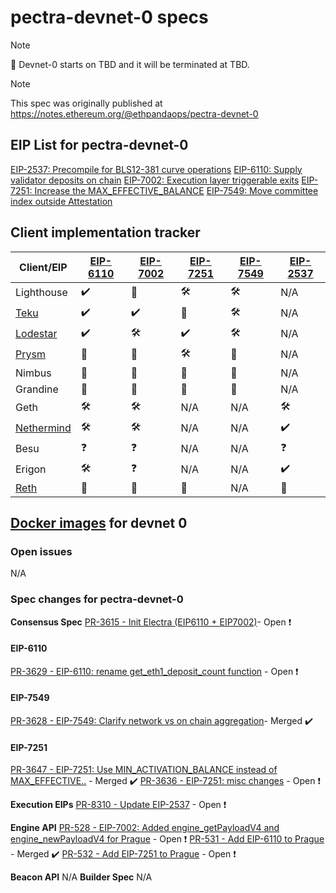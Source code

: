 # pectra-devnet-0 specs

> [!NOTE]
> 📣 Devnet-0 starts on TBD and it will be terminated at TBD.

> [!NOTE]
> This spec was originally published at https://notes.ethereum.org/@ethpandaops/pectra-devnet-0


## EIP List for pectra-devnet-0
[EIP-2537: Precompile for BLS12-381 curve operations](https://eips.ethereum.org/EIPS/eip-2537)
[EIP-6110: Supply validator deposits on chain](https://eips.ethereum.org/EIPS/eip-6110)
[EIP-7002: Execution layer triggerable exits](https://eips.ethereum.org/EIPS/eip-7002)
[EIP-7251: Increase the MAX_EFFECTIVE_BALANCE](https://eips.ethereum.org/EIPS/eip-7251)
[EIP-7549: Move committee index outside Attestation](https://eips.ethereum.org/EIPS/eip-7549)


## Client implementation tracker
| Client/EIP|[EIP-6110](https://eips.ethereum.org/EIPS/eip-6110)|[EIP-7002](https://eips.ethereum.org/EIPS/eip-7002)|[EIP-7251](https://eips.ethereum.org/EIPS/eip-7251)| [EIP-7549](https://eips.ethereum.org/EIPS/eip-7549)|[EIP-2537](https://eips.ethereum.org/EIPS/eip-2537)|
|-|-|-|-|-|-|
|Lighthouse|:heavy_check_mark:|:eyes:|:hammer_and_wrench: |:hammer_and_wrench: | N/A |
|[Teku](https://github.com/Consensys/teku/labels/Epic%20Electra)|:heavy_check_mark:|:heavy_check_mark:|:eyes:|:hammer_and_wrench:| N/A |
|[Lodestar](https://github.com/ChainSafe/lodestar/issues/6341)  |:heavy_check_mark:|:hammer_and_wrench:|:heavy_check_mark:|:hammer_and_wrench:| N/A |
|[Prysm](https://github.com/prysmaticlabs/prysm/issues/13849)|:eyes:|:eyes:|:hammer_and_wrench: |:eyes:|N/A |
|Nimbus    |:eyes:|:eyes:|:eyes:|:eyes:| N/A |
|Grandine  |:eyes:|:eyes:|:eyes:|:eyes:| N/A |
|Geth      |:hammer_and_wrench:|:hammer_and_wrench:|N/A|N/A|:hammer_and_wrench:|
|[Nethermind](https://github.com/NethermindEth/nethermind/issues/6867)|:hammer_and_wrench:|:hammer_and_wrench:|N/A|N/A|:heavy_check_mark:|
|Besu      |:question:|:question:|N/A|N/A|:question:|
|Erigon    |:hammer_and_wrench:|:question:|N/A|N/A|:heavy_check_mark:|
|[Reth](https://github.com/paradigmxyz/reth/issues/7363)|:eyes:|:eyes:|:eyes:|N/A|:eyes:|

## [Docker images](https://github.com/ethpandaops/pectra-testnet/blob/master/ansible/inventories/devnet-0/group_vars/all/images.yaml) for devnet 0

### Open issues
N/A

### Spec changes for pectra-devnet-0
**Consensus Spec** 
[PR-3615 - Init Electra (EIP6110 + EIP7002)](https://github.com/ethereum/consensus-specs/pull/3615)- Open :exclamation:
#### EIP-6110
[PR-3629 - EIP-6110: rename get_eth1_deposit_count function](https://github.com/ethereum/consensus-specs/pull/3629) - Open :exclamation: 

#### EIP-7549
[PR-3628 - EIP-7549: Clarify network vs on chain aggregation](https://github.com/ethereum/consensus-specs/pull/3628)- Merged :heavy_check_mark:
#### EIP-7251
[PR-3647 - EIP-7251: Use MIN_ACTIVATION_BALANCE instead of MAX_EFFECTIVE..](https://github.com/ethereum/consensus-specs/pull/3647) - Merged :heavy_check_mark:
[PR-3636 - EIP-7251: misc changes](https://github.com/ethereum/consensus-specs/pull/3636) - Open :exclamation: 

**Execution EIPs**
[PR-8310 - Update EIP-2537](https://github.com/ethereum/EIPs/pull/8310) - Open :exclamation:

**Engine API**
[PR-528 - EIP-7002: Added engine_getPayloadV4 and engine_newPayloadV4 for Prague](https://github.com/ethereum/execution-apis/pull/528) - Open :exclamation:
[PR-531 - Add EIP-6110 to Prague](https://github.com/ethereum/execution-apis/pull/531) - Merged :heavy_check_mark:
[PR-532 - Add EIP-7251 to Prague](https://github.com/ethereum/execution-apis/pull/532) - Open :exclamation:

**Beacon API** 
N/A
**Builder Spec**
N/A

